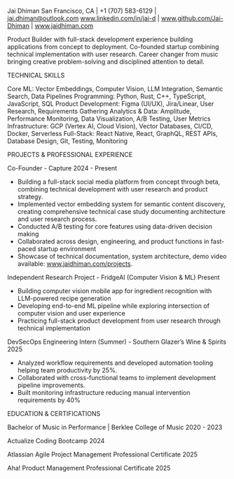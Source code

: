 Jai Dhiman
San Francisco, CA | +1 (707) 583-6129 | jai.dhiman@outlook.com
www.linkedin.com/in/jai-d | www.github.com/Jai-Dhiman | www.jaidhiman.com

Product Builder with full-stack development experience building applications from concept to deployment. Co-founded startup combining technical implementation with user research. Career changer from music bringing creative problem-solving and disciplined attention to detail. 

TECHNICAL SKILLS

Core ML: Vector Embeddings, Computer Vision, LLM Integration, Semantic Search, Data Pipelines 
Programming: Python, Rust, C++, TypeScript, JavaScript, SQL 
Product Development: Figma (UI/UX), Jira/Linear, User Research, Requirements Gathering 
Analytics & Data: Amplitude, Performance Monitoring, Data Visualization, A/B Testing, User Metrics 
Infrastructure: GCP (Vertex AI, Cloud Vision), Vector Databases, CI/CD, Docker, Serverless 
Full-Stack: React Native, React, GraphQL, REST APIs, Database Design, Git, Testing, Monitoring

PROJECTS & PROFESSIONAL EXPERIENCE

Co-Founder - Capture
2024 - Present
- Building a full-stack social media platform from concept through beta, combining technical development with user research and product strategy. 
- Implemented vector embedding system for semantic content discovery, creating comprehensive technical case study documenting architecture and user research process. 
- Conducted A/B testing for core features using data-driven decision making
- Collaborated across design, engineering, and product functions in fast-paced startup environment
- Showcase of technical documentation, system architecture, demo video available: www.jaidhiman.com/projects.

Independent Research Project - FridgeAI (Computer Vision & ML)
Present
- Building computer vision mobile app for ingredient recognition with LLM-powered recipe generation 
- Developing end-to-end ML pipeline while exploring intersection of computer vision and user experience 
- Practicing full-stack product development from user research through technical implementation

DevSecOps Engineering Intern (Summer) - Southern Glazer’s Wine & Spirits
2025
- Analyzed workflow requirements and developed automation tooling helping team productivity by 25%. 
- Collaborated with cross-functional teams to implement development pipeline improvements.
- Built monitoring infrastructure reducing manual intervention requirements by 40%

EDUCATION & CERTIFICATIONS

Bachelor of Music in Performance | Berklee College of Music 
2020 - 2023

Actualize Coding Bootcamp 
2024

Atlassian Agile Project Management Professional Certificate
2025

Aha! Product Management Professional Certificate
2025
